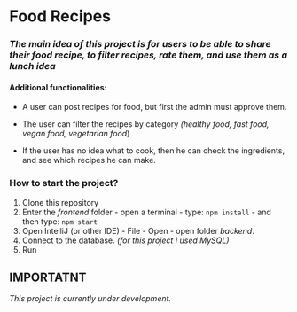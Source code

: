 # Food Recipes

### *The main idea of this project is for users to be able to share their food recipe, to filter recipes, rate them, and use them as a lunch idea*

#### Additional functionalities:
- A user can post recipes for food, but first the admin must approve them.

- The user can filter the recipes by category *(healthy food, fast food, vegan food, vegetarian food*)

- If the user has no idea what to cook, then he can check the ingredients, and see which recipes he can make.


### How to start the project?
1. Clone this repository
2. Enter the *frontend* folder - open a terminal - type: `npm install` - and then type: `npm start`
3. Open IntelliJ (or other IDE) - File - Open - open folder *backend*.
4. Connect to the database. *(for this project I used MySQL)*
5. Run

## IMPORTATNT
 *This project is currently under development.*
